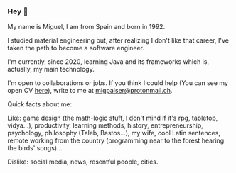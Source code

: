 ### Hey 👋

My name is Miguel, I am from Spain and born in 1992.

I studied material engineering but, after realizing I don't like that career, I've taken the path to become a software engineer.

I'm currently, since 2020, learning Java and its frameworks which is, actually, my main technology.

I'm open to collaborations or jobs. If you think I could help (You can see my open CV [here](https://migpalser.github.io/mycv/)), write to me at migpalser@protonmail.ch.

Quick facts about me:

Like: game design (the math-logic stuff, I don't mind if it's rpg, tabletop, vidya...), productivity, learning methods, history, entrepreneurship, psychology, philosophy (Taleb, Bastos...), my wife, cool Latin sentences, remote working from the country (programming near to the forest hearing the birds' songs)...

Dislike: social media, news, resentful people, cities.

<!--
**MigPalSer/MigPalSer** is a ✨ _special_ ✨ repository because its `README.md` (this file) appears on your GitHub profile.

Here are some ideas to get you started:

- 🔭 I’m currently working on ...
- 🌱 I’m currently learning ...
- 👯 I’m looking to collaborate on ...
- 🤔 I’m looking for help with ...
- 💬 Ask me about ...
- 📫 How to reach me: ...
- 😄 Pronouns: ...
- ⚡ Fun fact: ...
-->
